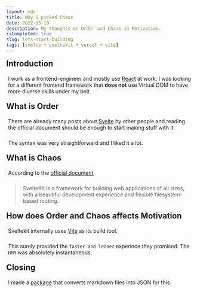```yaml
---
layout: mds
title: Why I picked Chaos
date: 2022-05-10
description: My thoughts on Order and Chaos in Motivation.
isCompleted: true
slug: lets-start-building
tags: [svelte • sveltekit • vercel • vite]
---
```


## Introduction

I work as a frontend-engineer and mostly use [React](https://reactjs.org/) at work. I was looking for a different frontend framework that **dose not** use Virtual DOM to have more diverse skills under my belt.

## What is Order

There are already many posts about [Svelte](https://svelte.dev/) by other people and reading the official document should be enough to start making stuff with it.

The syntax was very straightforward and I liked it a lot.

## What is Chaos

According to the [official document](https://kit.svelte.dev/),

> SvelteKit is a framework for building web applications of all sizes, with a beautiful development experience and flexible filesystem-based routing.

## How does Order and Chaos affects Motivation

Sveltekit internally uses [Vite](https://vitejs.dev/) as its build tool.

This surely provided the `faster and leaner` experince they promised. The `HMR` was absolutely instantaneous.

## Closing

I made a [package](https://github.com/K-Sato1995/md-to-json-converter) that converts markdown files into JSON for this.

<style>
	h2 {
		font-weight: bold;
        margin: 10px 5px 10px 0px;
	}

	p {
		padding: 5px;
	}
</style>
